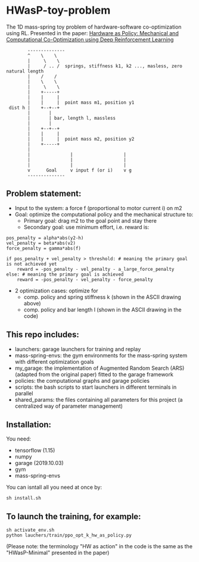 # HWasP-toy-problem
The 1D mass-spring toy problem of hardware-software co-optimization using RL. Presented in the paper: [Hardware as Policy: Mechanical and Computational Co-Optimization using Deep Reinforcement Learning](https://arxiv.org/abs/2008.04460)
```
        --------------
        ^    \    \
        |     \    \
        |     / .. /  springs, stiffness k1, k2 ..., masless, zero natural length 
        |    /    /
        |    \    \
        |     \    \
        |    +-----+
        |    |     |
        |    |     |  point mass m1, position y1
 dist h |    +--+--+
        |       |
        |       | bar, length l, massless
        |       |
        |    +--+--+
        |    |     |
        |    |     |  point mass m2, position y2
        |    +-----+
        |                               
        |               |                   |
        |               |                   |
        |               |                   |
        v      Goal     v input f (or i)    v g
        --------------
```
## Problem statement:
- Input to the system: a force f (proportional to motor current i) on m2
- Goal: optimize the computational policy and the mechanical structure to:
    - Primary goal: drag m2 to the goal point and stay there 
    - Secondary goal: use minimum effort,
i.e. reward is: 
```
pos_penalty = alpha*abs(y2-h)
vel_penalty = beta*abs(v2)
force_penalty = gamma*abs(f)

if pos_penalty + vel_penalty > threshold: # meaning the primary goal is not achieved yet
    reward = -pos_penalty - vel_penalty - a_large_force_penalty
else: # meaning the primary goal is achieved
    reward = -pos_penalty - vel_penalty - force_penalty
``` 
- 2 optimization cases: optimize for
    - comp. policy and spring stiffness k (shown in the ASCII drawing above)
    - comp. policy and bar length l (shown in the ASCII drawing in the code)

## This repo includes:
- launchers: garage launchers for training and replay
- mass-spring-envs: the gym environments for the mass-spring system with different optimization goals
- my_garage: the implementation of Augmented Random Search (ARS) (adapted from the original paper) fitted to the garage framework
- policies: the computational graphs and garage policies
- scripts: the bash scripts to start launchers in different terminals in parallel
- shared_params: the files containing all parameters for this project (a centralized way of parameter management)

## Installation:
You need:
- tensorflow (1.15)
- numpy
- garage (2019.10.03)
- gym
- mass-spring-envs

You can isntall all you need at once by:
```
sh install.sh
```


## To launch the training, for example:
```
sh activate_env.sh
python lauchers/train/ppo_opt_k_hw_as_policy.py
```

(Please note: the terminology "HW as action" in the code is the same as the "HWasP-Minimal" presented in the paper)
